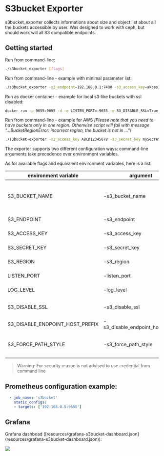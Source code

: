 # S3bucket Exporter

s3bucket_exporter collects informations about size and object list about all the buckets accessible by user. Was designed to work with ceph, but should work will all S3 compatible endpoints.

## Getting started

Run from command-line:

```sh
./s3bucket_exporter [flags]
```

Run from command-line - example with minimal parameter list:

```sh
./s3bucket_exporter -s3_endpoint=192.168.0.1:7480 -s3_access_key=akces123 -s3_secret_key=secret123
```

Run as docker container - example for local s3-like buckets with ssl disabled:

```sh
docker run -p 9655:9655 -d -e LISTEN_PORT=:9655 -e S3_DISABLE_SSL=True -e S3_ENDPOINT=192.168.0.1:7480 -e S3_ACCESS_KEY=akces123 -e S3_SECRET_KEY=secret123 -e S3_BUCKET_NAME=my-bucket-name docker.io/tropnikovvl/s3bucket_exporter:1.2.0
```

Run from command-line - example for AWS
/*Please note that you need to have buckets only in one region. Otherwise script will fail with message "...BucketRegionError: incorrect region, the bucket is not in ..."*/

```sh
./s3bucket-exporter -s3_access_key ABCD12345678 -s3_secret_key mySecretKey -S3_BUCKET_NAME=my-bucket-name --s3_region=us-east-1
```

The exporter supports two different configuration ways: command-line arguments take precedence over environment variables.

As for available flags and equivalent environment variables, here is a list:

|     environment variable          |    argument                      |     description                                    | default |     example              |
| --------------------------------- | -------------------------------- | -------------------------------------------------- |---------| ------------------------ |
| S3_BUCKET_NAME                    | -s3_bucket_name                  | If used, then only it is scraped, if not, then all buckets in the region            |         | my-bucket-name            |
| S3_ENDPOINT                       | -s3_endpoint                     | S3 endpoint url with port                          |         | 192.168.0.1:7480         |
| S3_ACCESS_KEY                     | -s3_access_key                   | S3 access_key (aws_access_key)                     |         | myAkcesKey               |
| S3_SECRET_KEY                     | -s3_secret_key                   | S3 secret key (aws_secret_key)                     |         | mySecretKey              |
| S3_REGION                         | -s3_region                       | S3 region name                                     | default | "default" or "eu-west-1" |
| LISTEN_PORT                       | -listen_port                     | Exporter listen Port cluster                       | :9655   | :9123                   |
| LOG_LEVEL                         | -log_level                       | Log level. Info or Debug                           | Info    | Debug                    |
| S3_DISABLE_SSL                    | -s3_disable_ssl                  | If S3 endpoint is not secured by SSL set to True   | False   | True                     |
| S3_DISABLE_ENDPOINT_HOST_PREFIX   | -s3_disable_endpoint_host_prefix | Disable endpoint host prefix                       | False   | True                     |
| S3_FORCE_PATH_STYLE               | -s3_force_path_style             | Force use path style (bucketname not added to url) | False   | False                    |

> Warning: For security reason is not advised to use credential from command line

## Prometheus configuration example:

```yaml
  - job_name: 's3bucket'
    static_configs:
    - targets: ['192.168.0.5:9655']
```

## Grafana

Grafana dashboad ([resources/grafana-s3bucket-dashboard.json] (resources/grafana-s3bucket-dashboard.json)):

![](images/grafana-s3bucket-dashboard.png)
